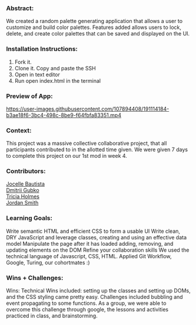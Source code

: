 ### Abstract:
[//]: <> (Briefly describe what you built and its features. What problem is the app solving? How does this application solve that problem?)
We created a random palette generating application that allows a user to customize and build color palettes.
Features added allows users to lock, delete, and create color palettes that can be saved and displayed on the UI.

### Installation Instructions:
[//]: <> (What steps does a person have to take to get your app cloned down and running?)
1. Fork it.
2. Clone it. Copy and paste the SSH
3. Open in text editor
4. Run open index.html in the terminal

### Preview of App:
[//]: <> (Provide ONE gif or screenshot of your application - choose the "coolest" piece of functionality to show off.)



https://user-images.githubusercontent.com/107894408/191114184-b3ae18f6-3bc4-498c-8be9-f64fbfa83351.mp4



### Context:
[//]: <> (Give some context for the project here. How long did you have to work on it? How far into the Turing program are you?)
This project was a massive collective collaborative project, that all participants contributed to in the allotted time given. We were given 7 days to complete this project on our 1st mod in week 4.

### Contributors:
[//]: <> (Who worked on this application? Link to their GitHubs.)

[Jocelle Bautista](https://github.com/baut-jc)<br>
[Dmitrii Gubko](https://github.com/dgubko)<br>
[Tricia Holmes](https://github.com/tricia-holmes)<br>
[Jordan Smith](https://github.com/jaysmith2022)<br>

### Learning Goals:
[//]: <> (What were the learning goals of this project? What tech did you work with?)
Write semantic HTML and efficient CSS to form a usable UI
Write clean, DRY JavaScript and leverage classes, creating and using an effective data model
Manipulate the page after it has loaded adding, removing, and updating elements on the DOM
Refine your collaboration skills
We used the technical language of Javascript, CSS, HTML.
Applied Git Workflow, Google, Turing, our cohortmates :)

### Wins + Challenges:
[//]: <> (What are 2-3 wins you have from this project? What were some challenges you faced - and how did you get over them?)
Wins:
Technical Wins included: setting up the classes and setting up DOMs, and the CSS styling came pretty easy.
Challenges included bubbling and event propagating to some functions.
As a group, we were able to overcome this challenge through google, the lessons and activities practiced in class, and brainstorming.

